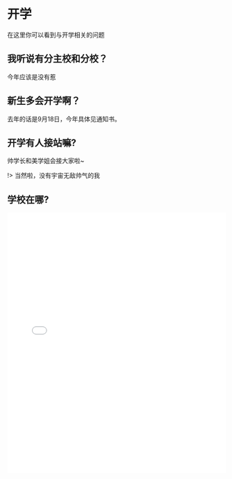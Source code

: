 # 开学

在这里你可以看到与开学相关的问题

## 我听说有分主校和分校？

今年应该是没有惹

## 新生多会开学啊？

去年的话是9月18日，今年具体见通知书。

## 开学有人接站嘛?

帅学长和美学姐会接大家啦~

!> 当然啦，没有宇宙无敌帅气的我

## 学校在哪?

<iframe style="
    width: 100%;
    min-height: 600px;
" src="map.html" frameborder="0"></iframe>